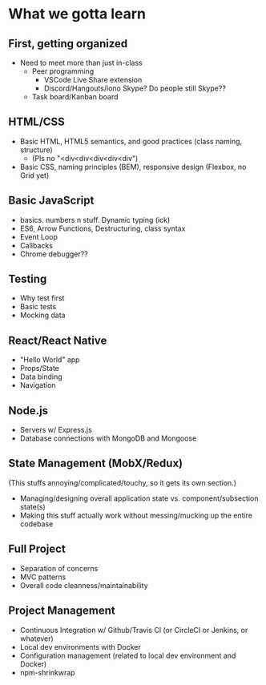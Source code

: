 # What we gotta learn

## First, getting organized
- Need to meet more than just in-class
    - Peer programming
        - VSCode Live Share extension
        - Discord/Hangouts/iono Skype? Do people still Skype??
    - Task board/Kanban board

## HTML/CSS
- Basic HTML, HTML5 semantics, and good practices (class naming, structure)
    - (Pls no "<div<div<div<div<div</div></div></div></div>")
- Basic CSS, naming principles (BEM), responsive design (Flexbox, no Grid yet)

## Basic JavaScript
- basics. numbers n stuff. Dynamic typing (ick)
- ES6, Arrow Functions, Destructuring, class syntax
- Event Loop
- Callbacks
- Chrome debugger??

## Testing
- Why test first
- Basic tests
- Mocking data

## React/React Native
- "Hello World" app
- Props/State
- Data binding
- Navigation

## Node.js
- Servers w/ Express.js
- Database connections with MongoDB and Mongoose

## State Management (MobX/Redux)
(This stuffs annoying/complicated/touchy, so it gets its own section.)
- Managing/designing overall application state vs. component/subsection state(s)
- Making this stuff actually work without messing/mucking up the entire codebase

## Full Project
- Separation of concerns
- MVC patterns
- Overall code cleanness/maintainability

## Project Management
- Continuous Integration w/ Github/Travis CI (or CircleCI or Jenkins, or whatever)
- Local dev environments with Docker
- Configuration management (related to local dev environment and Docker)
- npm-shrinkwrap
